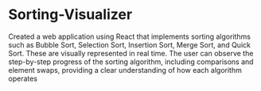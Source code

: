 # Sorting-Visualizer
Created a web application using React that implements sorting algorithms such as Bubble Sort, Selection Sort, Insertion Sort, Merge Sort, and Quick Sort. These are visually represented in real time. The user can observe the step-by-step progress of the sorting algorithm, including comparisons and element swaps, providing a clear understanding of how each algorithm operates
